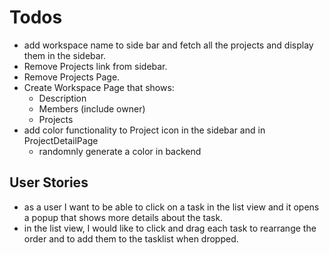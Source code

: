 # Todos

- add workspace name to side bar and fetch all the projects and display them in the sidebar.
- Remove Projects link from sidebar.
- Remove Projects Page.
- Create Workspace Page that shows:
  - Description
  - Members (include owner)
  - Projects
- add color functionality to Project icon in the sidebar and in ProjectDetailPage
  - randomnly generate a color in backend

## User Stories

- as a user I want to be able to click on a task in the list view and it opens a popup that shows more details about the task.
- in the list view, I would like to click and drag each task to rearrange the order and to add them to the tasklist when dropped.
